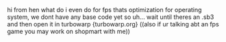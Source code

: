 hi
from hen
what do i even do for fps
thats optimization for operating system, we dont have any base code yet so uh... wait until theres an .sb3 and then open it in turbowarp {turbowarp.org}
((also if ur talking abt an fps game you may work on shopmart with me))
